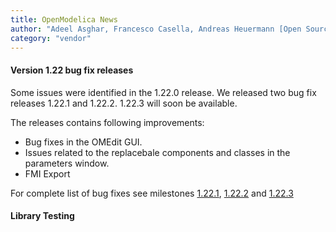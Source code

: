 ```yaml
---
title: OpenModelica News
author: "Adeel Asghar, Francesco Casella, Andreas Heuermann [Open Source Modelica Consortium](https://www.openmodelica.org/)"
category: "vendor"
---
```


#### Version 1.22 bug fix releases

Some issues were identified in the 1.22.0 release. We released two bug fix releases 1.22.1 and 1.22.2. 1.22.3 will soon be available.

The releases contains following improvements:
  - Bug fixes in the OMEdit GUI.
  - Issues related to the replacebale components and classes in the parameters window.
  - FMI Export
  
For complete list of bug fixes see milestones [1.22.1](https://github.com/OpenModelica/OpenModelica/milestone/48?closed=1), [1.22.2](https://github.com/OpenModelica/OpenModelica/milestone/49?closed=1) and [1.22.3](https://github.com/OpenModelica/OpenModelica/milestone/50?closed=1)
 
#### Library Testing

